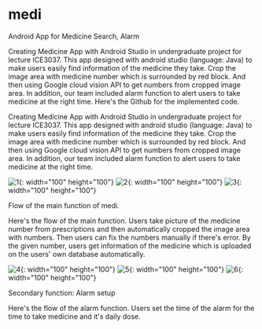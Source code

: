 # medi
Android App for Medicine Search, Alarm 

Creating Medicine App with Android Studio in undergraduate project for lecture ICE3037. This app designed with android studio (language: Java) to make users easily find information of the medicine they take. Crop the image area with medicine number which is surrounded by red block. And then using Google cloud vision API to get numbers from cropped image area. In addition, our team included alarm function to alert users to take medicine at the right time. Here's the Github for the implemented code.

Creating Medicine App with Android Studio in undergraduate project for lecture ICE3037. 
This app designed with android studio (language: Java) to make users easily find information of the medicine they take. 
Crop the image area with medicine number which is surrounded by red block. And then using Google cloud vision API to get numbers from cropped image area. 
In addition, our team included alarm function to alert users to take medicine at the right time. 

![1](https://user-images.githubusercontent.com/47997074/128657253-2522c545-47a9-4ec4-af39-50973b7e42f2.png){: width="100" height="100"} ![2](https://user-images.githubusercontent.com/47997074/128657429-f5dd9f60-27a6-4124-8545-f7aa8f2ec078.png){: width="100" height="100"} ![3](https://user-images.githubusercontent.com/47997074/128657436-f1d88c89-7bf3-4c5a-95d6-6876aede159c.png){: width="100" height="100"}
<div class="caption">
   Flow of the main function of medi. 
</div>

Here's the flow of the main function. Users take picture of the medicine number from prescriptions and then automatically cropped the image area with numbers. Then users can fix the numbers manually if there's error. By the given number, users get information of the medicine which is uploaded on the users' own database automatically. 


![4](https://user-images.githubusercontent.com/47997074/128657465-7181ba1d-e834-47f8-89ba-e58d31a10a5c.png){: width="100" height="100"} ![5](https://user-images.githubusercontent.com/47997074/128657474-55c79f4f-3ef2-4fda-8916-11be22815981.png){: width="100" height="100"} ![6](https://user-images.githubusercontent.com/47997074/128657482-4c64f77c-69a8-402f-a417-b0402a97ac9e.png){: width="100" height="100"}



<div class="caption">
    Secondary function: Alarm setup
</div>

Here's the flow of the alarm function. Users set the time of the alarm for the time to take medicine and it's daily dose.


